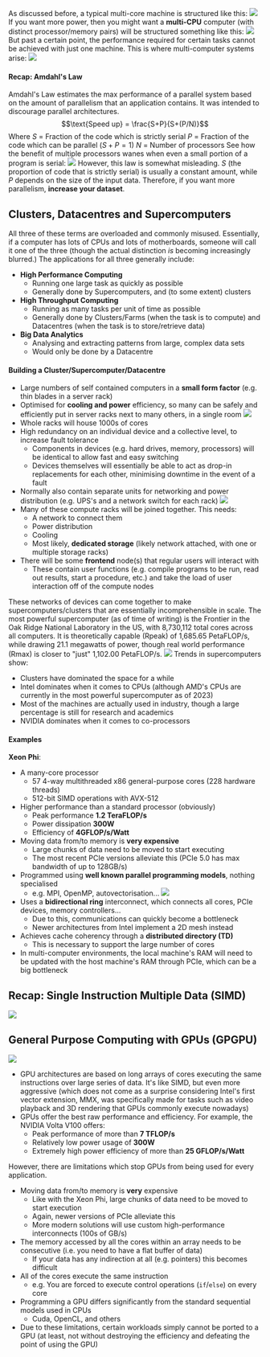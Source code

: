 As discussed before, a typical multi-core machine is structured like this:
![](Pasted%20image%2020230425115911.png)
If you want more power, then you might want a **multi-CPU** computer (with distinct processor/memory pairs) will be structured something like this:
![](Pasted%20image%2020230425120025.png)
But past a certain point, the performance required for certain tasks cannot be achieved with just one machine. This is where multi-computer systems arise:
![](Pasted%20image%2020230425120226.png)
#### Recap: Amdahl's Law
Amdahl's Law estimates the max performance of a parallel system based on the amount of parallelism that an application contains. It was intended to discourage parallel architectures.
$$\text{Speed up} = \frac{S+P}{S+(P/N)}$$
Where
$S$ = Fraction of the code which is strictly serial
$P$ = Fraction of the code which can be parallel ($S + P = 1$)
$N$ = Number of processors
See how the benefit of multiple processors wanes when even a small portion of a program is serial:
![](Pasted%20image%2020230425120620.png)
However, this law is somewhat misleading. $S$ (the proportion of code that is strictly serial) is usually a constant amount, while $P$ depends on the size of the input data. Therefore, if you want more parallelism, **increase your dataset**.
## Clusters, Datacentres and Supercomputers
All three of these terms are overloaded and commonly misused. Essentially, if a computer has lots of CPUs and lots of motherboards, someone will call it one of the three (though the actual distinction *is* becoming increasingly blurred.) The applications for all three generally include:
- **High Performance Computing**
	- Running one large task as quickly as possible
	- Generally done by Supercomputers, and (to some extent) clusters
- **High Throughput Computing**
	- Running as many tasks per unit of time as possible
	- Generally done by Clusters/Farms (when the task is to compute) and Datacentres (when the task is to store/retrieve data)
- **Big Data Analytics**
	- Analysing and extracting patterns from large, complex data sets
	- Would only be done by a Datacentre

#### Building a Cluster/Supercomputer/Datacentre
- Large numbers of self contained computers in a **small form factor** (e.g. thin blades in a server rack)
- Optimised for **cooling and power** efficiency, so many can be safely and efficiently put in server racks next to many others, in a single room
![](Pasted%20image%2020230425121818.png)
- Whole racks will house 1000s of cores
- High redundancy on an individual device and a collective level, to increase fault tolerance
	- Components in devices (e.g. hard drives, memory, processors) will be identical to allow fast and easy switching
	- Devices themselves will essentially be able to act as drop-in replacements for each other, minimising downtime in the event of a fault
- Normally also contain separate units for networking and power distribution (e.g. UPS's and a network switch for each rack)
![](Pasted%20image%2020230425121840.png)
- Many of these compute racks will be joined together. This needs:
	- A network to connect them
	- Power distribution
	- Cooling
	- Most likely, **dedicated storage** (likely network attached, with one or multiple storage racks)
- There will be some **frontend** node(s) that regular users will interact with
	- These contain user functions (e.g. compile programs to be run, read out results, start a procedure, etc.) and take the load of user interaction off of the compute nodes

These networks of devices can come together to make supercomputers/clusters that are essentially incomprehensible in scale. The most powerful supercomputer (as of time of writing) is the Frontier in the Oak Ridge National Laboratory in the US, with 8,730,112 total cores across all computers. It is theoretically capable (Rpeak) of 1,685.65 PetaFLOP/s, while drawing 21.1 megawatts of power, though real world performance (Rmax) is closer to "just" 1,102.00 PetaFLOP/s.
![](Pasted%20image%2020230425123224.png)
Trends in supercomputers show:
- Clusters have dominated the space for a while
- Intel dominates when it comes to CPUs (although AMD's CPUs are currently in the most powerful supercomputer as of 2023)
- Most of the machines are actually used in industry, though a large percentage is still for research and academics
- NVIDIA dominates when it comes to co-processors

#### Examples
**Xeon Phi**:
- A many-core processor
	- 57 4-way multithreaded x86 general-purpose cores (228 hardware threads)
	- 512-bit SIMD operations with AVX-512
- Higher performance than a standard processor (obviously)
	- Peak performance **1.2 TeraFLOP/s**
	- Power dissipation **300W**
	- Efficiency of **4GFLOP/s/Watt**
- Moving data from/to memory is **very expensive**
	- Large chunks of data need to be moved to start executing
	- The most recent PCIe versions alleviate this (PCIe 5.0 has max bandwidth of up to 128GB/s)
- Programmed using **well known parallel programming models**, nothing specialised
	- e.g. MPI, OpenMP, autovectorisation...
![](Pasted%20image%2020230425124950.png)
- Uses a **bidirectional ring** interconnect, which connects all cores, PCIe devices, memory controllers...
	- Due to this, communications can quickly become a bottleneck
	- Newer architectures from Intel implement a 2D mesh instead
- Achieves cache coherency through a **distributed directory (TD)**
	- This is necessary to support the large number of cores
- In multi-computer environments, the local machine's RAM will need to be updated with the host machine's RAM through PCIe, which can be a big bottleneck

## Recap: Single Instruction Multiple Data (SIMD)
![](Pasted%20image%2020230425125156.png)
## General Purpose Computing with GPUs (GPGPU)
![](Pasted%20image%2020230425125704.png)
- GPU architectures are based on long arrays of cores executing the same instructions over large series of data. It's like SIMD, but even more aggressive (which does not come as a surprise considering Intel's first vector extension, MMX, was specifically made for tasks such as video playback and 3D rendering that GPUs commonly execute nowadays)
- GPUs offer the best raw performance and efficiency. For example, the NVIDIA Volta V100 offers:
	- Peak performance of more than **7 TFLOP/s**
	- Relatively low power usage of **300W**
	- Extremely high power efficiency of more than **25 GFLOP/s/Watt**

However, there are limitations which stop GPUs from being used for every application.
- Moving data from/to memory is **very** expensive
	- Like with the Xeon Phi, large chunks of data need to be moved to start execution
	- Again, newer versions of PCIe alleviate this
	- More modern solutions will use custom high-performance interconnects (100s of GB/s)
- The memory accessed by all the cores within an array needs to be consecutive (i.e. you need to have a flat buffer of data)
	- If your data has any indirection at all (e.g. pointers) this becomes difficult
- All of the cores execute the same instruction
	- e.g. You are forced to execute control operations (`if`/`else`) on every core
- Programming a GPU differs significantly from the standard sequential models used in CPUs
	- Cuda, OpenCL, and others
- Due to these limitations, certain workloads simply cannot be ported to a GPU (at least, not without destroying the efficiency and defeating the point of using the GPU)